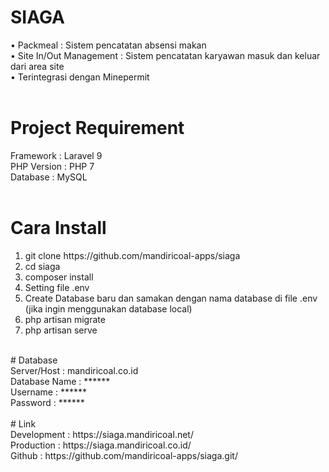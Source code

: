 # SIAGA<br>
• Packmeal : Sistem pencatatan absensi makan<br>
• Site In/Out Management : Sistem pencatatan karyawan masuk dan keluar dari area site<br>
• Terintegrasi dengan Minepermit<br>
<br>

# Project Requirement<br>
Framework : Laravel 9<br>
PHP Version : PHP 7<br>
Database  : MySQL<br>
<br>
# Cara Install
<ol>
    <li>git clone https://github.com/mandiricoal-apps/siaga</li>
    <li>cd siaga</li>
    <li>composer install</li>
    <li>Setting file .env</li>
    <li>Create Database baru dan samakan dengan nama database di file .env (jika ingin menggunakan database local)</li>
    <li>php artisan migrate</li>
    <li>php artisan serve</li>
</ol>
<br>
# Database<br>
Server/Host : mandiricoal.co.id<br>
Database Name : ******<br>
Username : ******<br>
Password : ******<br>
<br>
# Link<br>
Development : https://siaga.mandiricoal.net/<br>
Production :  https://siaga.mandiricoal.co.id/<br>
Github : https://github.com/mandiricoal-apps/siaga.git/<br>
